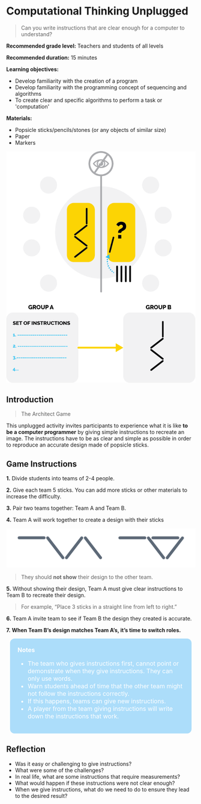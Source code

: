 # Computational Thinking Unplugged
> Can you write instructions that are clear enough for a computer to understand?

**Recommended grade level:** Teachers and students of all levels

**Recommended duration:** 15 minutes

**Learning objectives:**
* Develop familiarity with the creation of a program
* Develop familiarity with the programming concept of sequencing and algorithms
* To create clear and specific algorithms to perform a task or 'computation'

**Materials:**
* Popsicle sticks/pencils/stones (or any objects of similar size)
* Paper
* Markers

![](./assets/images/am-unplugged/game.png)

## Introduction 
> The Architect Game

This unplugged activity invites participants to experience what it is like **to be a computer programmer** by giving simple instructions to recreate an image. The instructions have to be as clear and simple as possible in order to reproduce an accurate design made of popsicle sticks.

## Game Instructions

**1.** Divide students into teams of 2-4 people.

**2.** Give each team 5 sticks. You can add more sticks or other materials to increase the difficulty.

**3.** Pair two teams together: Team A and Team B.

**4.** Team A will work together to create a design with their sticks

![](./assets/images/am-unplugged/sticks.png)

> They should **not show** their design to the other team.


**5.** Without showing their design, Team A must give clear instructions to Team B to recreate their design.

> For example, “Place 3 sticks in a straight line from left to right.”

**6.** Team A invite team to see if Team B the design they created is accurate. 

**7.** **When Team B’s design matches Team A’s, it’s time to switch roles.**
<!-- <br> -->

<div style="color:white;font-size:1rem;background-color:#ACDDFA; margin:10px; padding:20px; border-radius:12px">
<strong>Notes</strong>
	<ul>
		<li>The team who gives instructions first, cannot point or demonstrate when they give instructions. They can only use words.</li>
		<li>Warn students ahead of time that the other team might not follow the instructions correctly.</li>
		<li>If this happens, teams can give  new instructions.</li>
		<li>A player from the team giving instructions will write down the instructions that work.</li>
	</ul>
</div>

## Reflection
* Was it easy or challenging to give instructions?
* What were some of the challenges?
* In real life, what are some instructions that require measurements?
* What would happen if these instructions were not clear enough?
* When we give instructions, what do we need to do to ensure they lead to the desired result?
